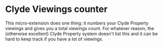 # Clyde Viewings counter

This micro-extension does one thing: it numbers your Clyde Property viewings and gives you a total viewings count. For whatever reason, the (otherwise excellent) Clyde Property system doesn't list this and it can be hard to keep track if you have a lot of viewings.
